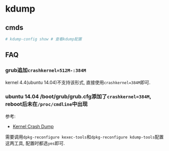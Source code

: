 # kdump

## cmds
```bash
# kdump-config show # 查看kdump配置
```

## FAQ
### grub追加`crashkernel=512M-:384M`
kernel 4.4(ubuntu 14.04)不支持该形式, 直接使用`crashkernel=384M`即可.

### ubuntu 14.04 /boot/grub/grub.cfg添加了`crashkernel=384M`, reboot后未在`/proc/cmdline`中出现
参考:
- [Kernel Crash Dump](https://ubuntu.com/server/docs/kernel-crash-dump)

需要调用`dpkg-reconfigure kexec-tools`和`dpkg-reconfigure kdump-tools`配置这两工具, 配置时都选`yes`即可.